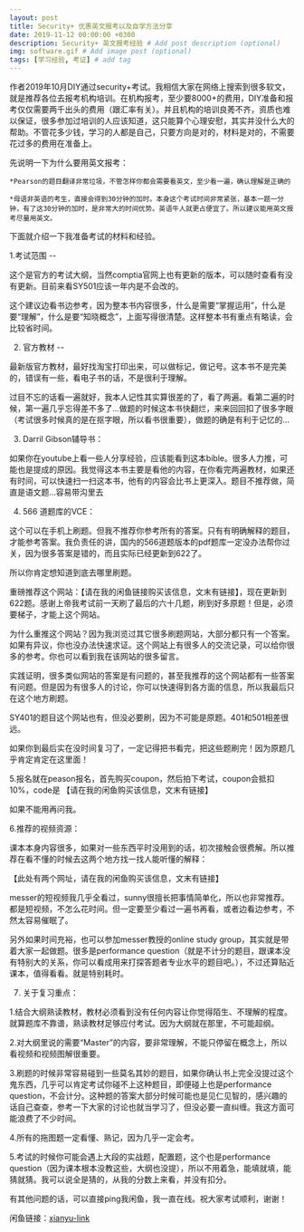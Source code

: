 ```yaml
---
layout: post
title: Security+ 优惠英文报考以及自学方法分享
date: 2019-11-12 00:00:00 +0300
description: Security+ 英文报考经验 # Add post description (optional)
img: software.gif # Add image post (optional)
tags: [学习经验, 考证] # add tag
---
```


作者2019年10月DIY通过security+考试。我相信大家在网络上搜索到很多软文，就是推荐各位去报考机构培训。在机构报考，至少要8000+的费用，DIY准备和报考仅仅需要两千出头的费用（跟汇率有关）。并且机构的培训良莠不齐，资质也难以保证，很多参加过培训的人应该知道，这只能算个心理安慰，其实并没什么大的帮助。不管花多少钱，学习的人都是自己，只要方向是对的，材料是对的，不需要花过多的费用在准备上。


先说明一下为什么要用英文报考：

    *Pearson的题目翻译非常垃圾，不管怎样你都会需要看英文，至少看一遍，确认理解是正确的

    *母语非英语的考生，直接会得到30分钟的加时。本身这个考试时间非常紧张，基本一题一分钟，有了这30分钟的加时，是非常大的时间优势。英语牛人就更占便宜了。所以建议能用英文报考尽量用英文。


下面就介绍一下我准备考试的材料和经验。


1.考试范围 -- 

这个是官方的考试大纲，当然comptia官网上也有更新的版本，可以随时查看有没有更新。目前来看SY501应该一年内是不会改的。

这个建议边看书边参考，因为整本书内容很多，什么是需要“掌握运用”，什么是要“理解”，什么是要“知晓概念”，上面写得很清楚。这样整本书有重点有略读，会比较省时间。


2. 官方教材 --

最新版官方教材，最好找淘宝打印出来，可以做标记，做记号。这本书不是完美的，错误有一些，看电子书的话，不是很利于理解。

过目不忘的话看一遍就好，我本人记性其实算很差的了，看了两遍。看第二遍的时候，第一遍几乎忘得差不多了...做题的时候这本书快翻烂，来来回回扣了很多字眼（考试很多时候真的是在抠字眼，所以看书很重要），做题的确是有利于记忆的...


3. Darril Gibson辅导书：

如果你在youtube上看一些人分享经验，应该能看到这本bible。很多人力推，可能也是提成的原因。我觉得这本书主要是看他的内容，在你看完两遍教材，如果还有时间，可以快速扫一扫这本书，他有的内容会比书上更深入。题目不推荐做，简直是语文题...容易带沟里去


4. 566 道题库的VCE：

这个可以在手机上刷题。但我不推荐你参考所有的答案。只有有明确解释的题目，才能参考答案。我负责任的讲，国内的566道题版本的pdf题库一定没办法帮你过关，因为很多答案是错的，而且实际已经更新到622了。

所以你肯定想知道到底去哪里刷题。


重磅推荐这个网站：【请在我的闲鱼链接购买该信息，文末有链接】，现在更新到622题。感谢上帝我考试前一天刷了最后的六十几题，刷到好多原题！但是，必须要梯子，才能上这个网站。

为什么重推这个网站？因为我浏览过其它很多刷题网站，大部分都只有一个答案。如果有异议，你也没办法快速求证。这个网站上有很多人的交流记录，可以给你很多的参考。你也可以看到我在该网站的很多留言。

实践证明，很多类似网站的答案是有问题的，甚至我推荐的这个网站都有一些答案有问题。但是因为有很多人的讨论，你可以快速得到各方面的信息，所以我最后只在这个地方刷题。

SY401的题目这个网站也有，但没必要刷，因为不可能是原题。401和501相差很远。

如果你到最后实在没时间复习了，一定记得把书看完，把这些题刷完！因为原题几乎肯定肯定在这里面！


5.报名就在peason报名，首先购买coupon，然后拍下考试，coupon会抵扣10%，code是
【请在我的闲鱼购买该信息，文末有链接】

如果不能用再问我。



6.推荐的视频资源：

课本本身内容很多，如果对一些东西平时没用到的话，初次接触会很费解。所以推荐在看不懂的时候去这两个地方找一找人能听懂的解释：


【此处有两个网址，请在我的闲鱼购买该信息，文末有链接】


messer的短视频我几乎全看过，sunny很擅长把事情简单化，所以也非常推荐。都是短视频，不怎么花时间。但一定要至少看过一遍书再看，或者边看边参考，不然太容易催眠了。

另外如果时间充裕，也可以参加messer教授的online study group，其实就是带着大家一起做题。很多是performance question（就是不计分的题目，跟课本没有特别大的关系，你可以看成用来打探答题者专业水平的题目吧。），不过还算贴近课本，值得看看。就是特别耗时。


7. 关于复习重点：

1.结合大纲熟读教材，教材必须看到没有任何内容让你觉得陌生、不理解的程度。就算题库不靠谱，熟读教材足够应付考试。因为大纲就在那里，不可能超纲。

2.对大纲里说的需要“Master”的内容，要非常理解，不能只停留在概念上，所以看视频和视频图解很重要。

3.刷题的时候非常容易碰到一些莫名其妙的题目，如果你确认书上完全没提过这个鬼东西，几乎可以肯定考试你碰不上这种题目，即便碰上也是performance question，不会计分。这种题的答案大部分时候可能也是见仁见智的，感兴趣的话自己查查，参考一下大家的讨论也就当学习了，但没必要一直纠缠。我这方面可能浪费了不少时间。

4.所有的拖图题一定看懂、熟记，因为几乎一定会考。

5.考试的时候你可能会遇上大段的实战题，配置题，这个也是performance question（因为课本根本没教这些，大纲也没提），所以不用着急，能填就填，能猜就猜。我可以说全是猜的，从我的分数上来看，并没有扣分。


有其他问题的话，可以直接ping我闲鱼，我一直在线。祝大家考试顺利，谢谢！


闲鱼链接：[xianyu-link]


[xianyu-link]: https://market.m.taobao.com/app/idleFish-F2e/widle-taobao-rax/page-detail?wh_weex=true&wx_navbar_transparent=true&id=611248856854&ut_sk=1.Wuq9Ywswbv8DAA6HIcpv6Lq%252F_21407387_1585579909492.Copy.detail.611248856854.180462914&forceFlush=1